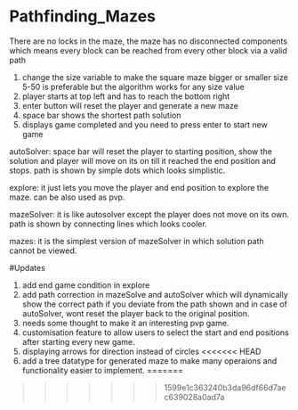 # Pathfinding_Mazes

There are no locks in the maze, the maze has no disconnected components which means every block can be reached
from every other block via a valid path
1. change the size variable to make the square maze bigger or smaller
size 5-50 is preferable but the algorithm works for any size value
2. player starts at top left and has to reach the bottom right
3. enter button will reset the player and generate a new maze
4. space bar shows the shortest path solution
5. displays game completed and you need to press enter to start new game

autoSolver: space bar will reset the player to starting position, show the solution and player will move on its on
till it reached the end position and stops. path is shown by simple dots which looks simplistic.

explore: it just lets you move the player and end position to explore the maze. can be also used as pvp.

mazeSolver: it is like autosolver except the player does not move on its own. path is shown by connecting lines which looks cooler.

mazes: it is the simplest version of mazeSolver in which solution path cannot be viewed.

#Updates
1. add end game condition in explore
2. add path correction in mazeSolve and autoSolver which will dynamically show the correct path if you deviate from the
path shown and in case of autoSolver, wont reset the player back to the original position.
3. needs some thought to make it an interesting pvp game.
4. customisation feature to allow users to select the start and end positions after starting every new game.
5. displaying arrows for direction instead of circles
<<<<<<< HEAD
6. add a tree datatype for generated maze to make many operaions and functionality easier to implement.
=======
>>>>>>> 1599e1c363240b3da96df66d7aec639028a0ad7a
